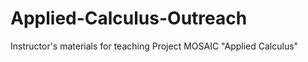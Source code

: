 Applied-Calculus-Outreach
=========================

Instructor's materials for teaching Project MOSAIC "Applied Calculus"